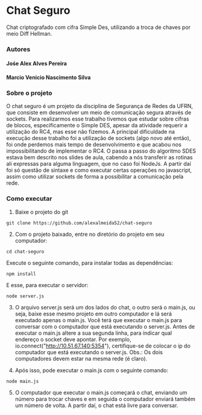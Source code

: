 # Chat Seguro
Chat criptografado com cifra Simple Des, utilizando a troca de chaves por meio Diff Hellman.

### Autores
#### Jośe Alex Alves Pereira
#### Marcio Venicio Nascimento Silva

### Sobre o projeto

O chat seguro é um projeto da disciplina de Segurança de Redes da UFRN, que consiste em desenvolver um meio de comunicação segura através de sockets. Para realizarmos esse trabalho tivemos que estudar sobre cifras de blocos, especificamente o Simple DES, apesar da atividade requerir a utilização do RC4, mas esse não fizemos. A principal dificuldade na execução desse trabalho foi a utilização de sockets (algo novo até então), foi onde perdemos mais tempo de desenvolvimento e que acabou nos impossibilitando de implementar o RC4. O passa a passo do algoritmo SDES estava bem descrito nos slides de aula, cabendo a nós transferir as rotinas ali expressas para alguma linguagem, que no caso foi NodeJs. A partir daí foi só questão de sintaxe e como executar certas operações no javascript, assim como utilizar sockets de forma a possibilitar a comunicação pela rede.

### Como executar

1. Baixe o projeto do git
```
git clone https://github.com/alexalmeida52/chat-seguro
```
2. Com o projeto baixado, entre no diretório do projeto em seu computador:
```
cd chat-seguro
```
Execute o seguinte comando, para instalar todas as dependências:

```
npm install
```
E esse, para executar o servidor:
```
node server.js
```
3. O arquivo server.js será um dos lados do chat, o outro será o main.js, ou seja, baixe esse mesmo projeto em outro computador e lá será executado apenas o main.js. Você terá que executar o main.js para conversar com o computador que está executando o server.js. Antes de executar o main.js altere a sua segunda linha, para indicar qual endereço o socket deve apontar. Por exemplo, io.connect("http://10.51.67.140:5354"), certifique-se de colocar o ip do computador que está executando o server.js. Obs.: Os dois computadores devem estar na mesma rede (é claro).

4. Após isso, pode executar o main.js com o seguinte comando:

```
node main.js
```

5. O computador que executar o main.js começará o chat, enviando um número para trocar chaves e em seguida o computador enviará também um número de volta. A partir daí, o chat está livre para conversar.
